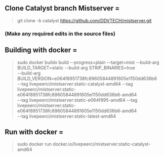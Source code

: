 ## Clone Catalyst branch Mistserver =

> git clone -b catalyst https://github.com/DDVTECH/mistserver.git


### (Make any required edits in the source files)


## Building with docker =

> sudo docker buildx build --progress=plain --target=mist --build-arg BUILD_TARGET=static --build-arg STRIP_BINARIES=true \
> --build-arg BUILD_VERSION=e064f8951738fc89605844891605e1150dd636b6 \
> --tag livepeerci/mistserver:static-catalyst-amd64 --tag livepeerci/mistserver:static-e064f8951738fc89605844891605e1150dd636b6-amd64 \
> --tag livepeerci/mistserver:static-e064f895-amd64 --tag livepeerci/mistserver:static-e064f8951738fc89605844891605e1150dd636b6-amd64 \
> --tag livepeerci/mistserver:static-latest-amd64


## Run with docker =

> sudo docker run docker.io/livepeerci/mistserver:static-catalyst-amd64
